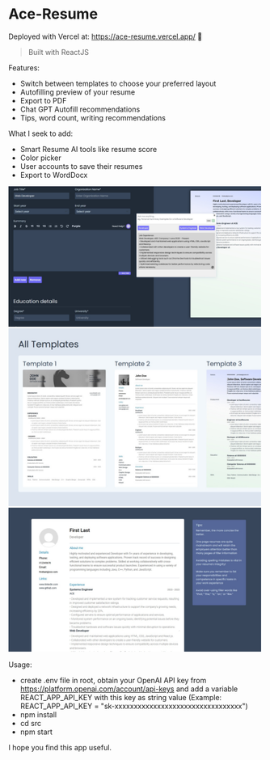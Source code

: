 # Ace-Resume
Deployed with Vercel at: https://ace-resume.vercel.app/ 🎃
> Built with ReactJS

Features:
- Switch between templates to choose your preferred layout
- Autofilling preview of your resume
- Export to PDF
- Chat GPT Autofill recommendations
- Tips, word count, writing recommendations

What I seek to add:
- Smart Resume AI tools like resume score
- Color picker
- User accounts to save their resumes
- Export to WordDocx

<img src="src/Components/Data/images/home2.jpg" width="500">
<img src="src/Components/Data/images/home1.jpg" width="500">
<img src="src/Components/Data/images/home3.jpg" width="500">

Usage:
- create .env file in root, obtain your OpenAI API key from https://platform.openai.com/account/api-keys and add a variable REACT_APP_API_KEY with this key as string value (Example: REACT_APP_API_KEY = "sk-xxxxxxxxxxxxxxxxxxxxxxxxxxxxxxxxx")
- npm install
- cd src
- npm start

I hope you find this app useful.
